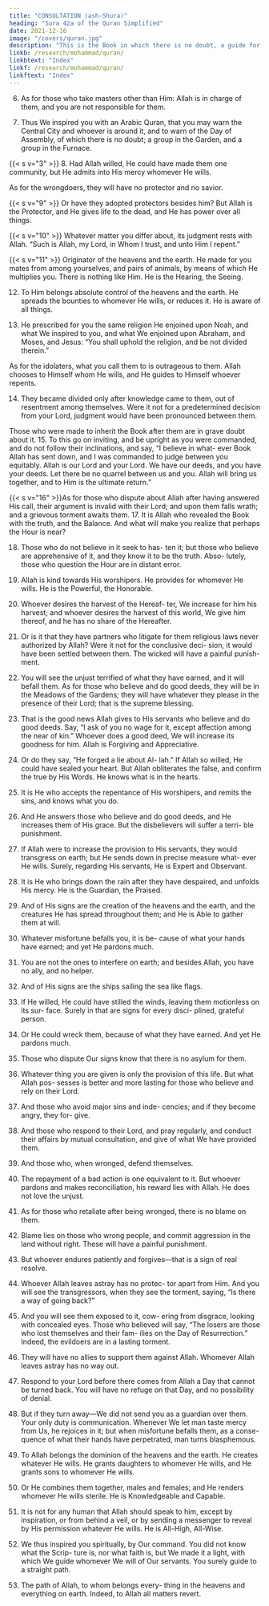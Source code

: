 ```yaml
---
title: "CONSULTATION (ash-Shura)"
heading: "Sura 42a of the Quran Simplified"
date: 2021-12-16
image: "/covers/quran.jpg"
description: "This is the Book in which there is no doubt, a guide for the righteous."
linkb: /research/mohammad/quran/
linkbtext: "Index"
linkf: /research/mohammad/quran/
linkftext: "Index"
---
```



<!-- 1. Ha,
Meem.{{< s v="2" >}}  Ayn,
Seen, Qaf.
Thus He inspires you, and those before
you—Allah the Almighty, the Wise.
{{< s v="4" >}}  To him belongs everything in the heavens
and everything on earth. He is the Sublime,
the Magnificent.
{{< s v="5" >}}  The heavens above them almost burst apart,
while the angels glorify the praises of their
Lord, and ask forgiveness for those on earth.
Allah is indeed the Forgiver, the Merciful. -->

6. As for those who take masters other than Him: Allah is in charge of them, and you are
not responsible for them.

7. Thus We inspired you with an Arabic Quran, that you may warn the Central City
and whoever is around it, and to warn of the Day of Assembly, of which there is no doubt;
a group in the Garden, and a group in the Furnace.

{{< s v="3" >}} 
8. Had Allah willed, He could have made them
one community, but He admits into His
mercy whomever He wills. 

As for the wrongdoers, they will have no protector and no savior.

{{< s v="9" >}}  Or have they adopted protectors besides him? But Allah is the Protector, and He gives
life to the dead, and He has power over all things.

{{< s v="10" >}}  Whatever matter you differ about, its judgment rests with Allah. “Such is Allah, my
Lord, in Whom I trust, and unto Him I repent.”

{{< s v="11" >}}  Originator of the heavens and the earth. He made for you mates from among yourselves,
and pairs of animals, by means of which He multiplies you. There is nothing like Him. He
is the Hearing, the Seeing. 

12. To Him belongs absolute control of the heavens and the earth. He spreads the bounties to whomever He wills, or reduces it. He is aware of all things.

13. He prescribed for you the same religion He enjoined upon Noah, and what We inspired
to you, and what We enjoined upon Abraham, and Moses, and Jesus: “You shall uphold the religion, and be not divided therein.”

As for the idolaters, what you call them to is outrageous to them. Allah chooses to Himself
whom He wills, and He guides to Himself whoever repents.

14. They became divided only after knowledge came to them, out of resentment among
themselves. Were it not for a predetermined decision from your Lord, judgment would
have been pronounced between them. 

Those who were made to inherit the Book after them are in grave doubt about it.
15. To this go on inviting, and be upright as
you were commanded, and do not follow
their inclinations, and say, “I believe in what-
ever Book Allah has sent down, and I was
commanded to judge between you equitably.
Allah is our Lord and your Lord. We have our
deeds, and you have your deeds. Let there be
no quarrel between us and you. Allah will bring us together, and to Him is the ultimate
return.”

{{< s v="16" >}}As for those who dispute about Allah after having answered His call, their argument is
invalid with their Lord; and upon them falls
wrath; and a grievous torment awaits them.
17. It is Allah who revealed the Book with the truth, and the Balance. And what will make
you realize that perhaps the Hour is near?

18. Those who do not believe in it seek to has-
ten it; but those who believe are apprehensive
of it, and they know it to be the truth. Abso-
lutely, those who question the Hour are in
distant error.
19. Allah is kind towards His worshipers. He
provides for whomever He wills. He is the
Powerful, the Honorable.
20. Whoever desires the harvest of the Hereaf-
ter, We increase for him his harvest; and
whoever desires the harvest of this world, We
give him thereof, and he has no share of the
Hereafter.
21. Or is it that they have partners who litigate
for them religious laws never authorized by
Allah? Were it not for the conclusive deci-
sion, it would have been settled between
them. The wicked will have a painful punish-
ment.
22. You will see the unjust terrified of what
they have earned, and it will befall them. As
for those who believe and do good deeds,
they will be in the Meadows of the Gardens;
they will have whatever they please in the
presence of their Lord; that is the supreme
blessing.
23. That is the good news Allah gives to His
servants who believe and do good deeds. Say,
“I ask of you no wage for it, except affection
among the near of kin.” Whoever does a good
deed, We will increase its goodness for him.
Allah is Forgiving and Appreciative.
24. Or do they say, “He forged a lie about Al-
lah.” If Allah so willed, He could have sealed
your heart. But Allah obliterates the false, and
confirm the true by His Words. He knows
what is in the hearts.
25. It is He who accepts the repentance of His
worshipers, and remits the sins, and knows
what you do.
26. And He answers those who believe and do
good deeds, and He increases them of His
grace. But the disbelievers will suffer a terri-
ble punishment.
27. If Allah were to increase the provision to
His servants, they would transgress on earth;
but He sends down in precise measure what-
ever He wills. Surely, regarding His servants,
He is Expert and Observant.
28. It is He who brings down the rain after they
have despaired, and unfolds His mercy. He is
the Guardian, the Praised.
29. And of His signs are the creation of the
heavens and the earth, and the creatures He
has spread throughout them; and He is Able
to gather them at will.
30. Whatever misfortune befalls you, it is be-
cause of what your hands have earned; and
yet He pardons much.
31. You are not the ones to interfere on earth;
and besides Allah, you have no ally, and no
helper.
32. And of His signs are the ships sailing the
sea like flags.
33. If He willed, He could have stilled the
winds, leaving them motionless on its sur-
face. Surely in that are signs for every disci-
plined, grateful person.
34. Or He could wreck them, because of what
they have earned. And yet He pardons much.
35. Those who dispute Our signs know that
there is no asylum for them.
36. Whatever thing you are given is only the
provision of this life. But what Allah pos-
sesses is better and more lasting for those
who believe and rely on their Lord.
37. And those who avoid major sins and inde-
cencies; and if they become angry, they for-
give.
38. And those who respond to their Lord, and
pray regularly, and conduct their affairs by mutual consultation, and give of what We
have provided them.

39. And those who, when wronged, defend themselves.
40. The repayment of a bad action is one equivalent to it. But whoever pardons and
makes reconciliation, his reward lies with Allah. He does not love the unjust.
41. As for those who retaliate after being wronged, there is no blame on them.
42. Blame lies on those who wrong people, and commit aggression in the land without right.
These will have a painful punishment.

43. But whoever endures patiently and forgives—that is a sign of real resolve.
44. Whoever Allah leaves astray has no protec-
tor apart from Him. And you will see the
transgressors, when they see the torment,
saying, “Is there a way of going back?”
45. And you will see them exposed to it, cow-
ering from disgrace, looking with concealed
eyes. Those who believed will say, “The losers
are those who lost themselves and their fam-
ilies on the Day of Resurrection.” Indeed, the
evildoers are in a lasting torment.
46. They will have no allies to support them
against Allah. Whomever Allah leaves astray
has no way out.
47. Respond to your Lord before there comes
from Allah a Day that cannot be turned back.
You will have no refuge on that Day, and no
possibility of denial.
48. But if they turn away—We did not send
you as a guardian over them. Your only duty
is communication. Whenever We let man
taste mercy from Us, he rejoices in it; but
when misfortune befalls them, as a conse-
quence of what their hands have perpetrated,
man turns blasphemous.
49. To Allah belongs the dominion of the
heavens and the earth. He creates whatever
He wills. He grants daughters to whomever
He wills, and He grants sons to whomever He
wills.
50. Or He combines them together, males and
females; and He renders whomever He wills
sterile. He is Knowledgeable and Capable.
51. It is not for any human that Allah should
speak to him, except by inspiration, or from
behind a veil, or by sending a messenger to
reveal by His permission whatever He wills.
He is All-High, All-Wise.
52. We thus inspired you spiritually, by Our
command. You did not know what the Scrip-
ture is, nor what faith is, but We made it a
light, with which We guide whomever We
will of Our servants. You surely guide to a
straight path.
53. The path of Allah, to whom belongs every-
thing in the heavens and everything on earth.
Indeed, to Allah all matters revert.

